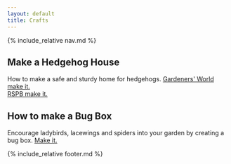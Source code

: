 ```yaml
---
layout: default
title: Crafts
---
```


{% include_relative nav.md %}

## Make a Hedgehog House
How to make a safe and sturdy home for hedgehogs. [Gardeners' World make it.](https://www.gardenersworld.com/how-to/diy/how-to-make-a-hedgehog-house/)<br>
[RSPB make it.](https://www.rspb.org.uk/get-involved/activities/give-nature-a-home-in-your-garden/garden-activities/giveahogahome/)

## How to make a Bug Box
Encourage ladybirds, lacewings and spiders into your garden by creating a bug box. [Make it.](https://www.gardenersworld.com/how-to/diy/how-to-make-a-bug-box/)


{% include_relative footer.md %}
